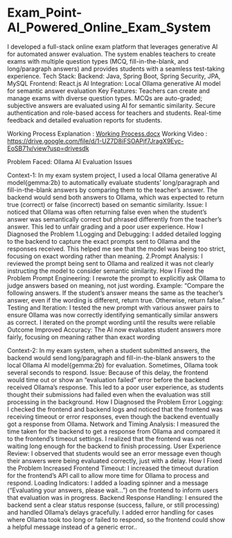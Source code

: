 # Exam_Point-AI_Powered_Online_Exam_System


I developed a full-stack online exam platform that leverages generative AI for automated answer evaluation. The system enables teachers to create exams with multiple question types (MCQ, fill-in-the-blank, and long/paragraph answers) and provides students with a seamless test-taking experience.
Tech Stack:
Backend: Java, Spring Boot, Spring Security, JPA, MySQL
Frontend: React.js
AI Integration: Local Ollama generative AI model for semantic answer evaluation
Key Features:
Teachers can create and manage exams with diverse question types.
MCQs are auto-graded; subjective answers are evaluated using AI for semantic similarity.
Secure authentication and role-based access for teachers and students.
Real-time feedback and detailed evaluation reports for students.

Working Process Explanation : [Working Process.docx](https://github.com/user-attachments/files/20432431/Working.Process.docx)
Working Video : https://drive.google.com/file/d/1-UZ7D8iFSOAPjf7JragX9Eyc-EoSB71v/view?usp=drivesdk


Problem Faced: Ollama AI Evaluation Issues 

Context-1:
In my exam system project, I used a local Ollama generative AI model{gemma:2b} to automatically evaluate students’ long/paragraph and fill-in-the-blank answers by comparing them to the teacher’s answer. The backend would send both answers to Ollama, which was expected to return true (correct) or false (incorrect) based on semantic similarity.
Issue:
I noticed that Ollama was often returning false even when the student’s answer was semantically correct but phrased differently from the teacher’s answer. This led to unfair grading and a poor user experience.
How I Diagnosed the Problem
1.Logging and Debugging:
I added detailed logging to the backend to capture the exact prompts sent to Ollama and the responses received.
This helped me see that the model was being too strict, focusing on exact wording rather than meaning.
2.Prompt Analysis:
I reviewed the prompt being sent to Ollama and realized it was not clearly instructing the model to consider semantic similarity.
How I Fixed the Problem
Prompt Engineering:
I rewrote the prompt to explicitly ask Ollama to judge answers based on meaning, not just wording.
Example:
“Compare the following answers. If the student’s answer means the same as the teacher’s answer, even if the wording is different, return true. Otherwise, return false.”
Testing and Iteration:
I tested the new prompt with various answer pairs to ensure Ollama was now correctly identifying semantically similar answers as correct.
I iterated on the prompt wording until the results were reliable
Outcome
Improved Accuracy:
The AI now evaluates student answers more fairly, focusing on meaning rather than exact wording


Context-2:
In my exam system, when a student submitted answers, the backend would send long/paragraph and fill-in-the-blank answers to the local Ollama AI model{gemma:2b} for evaluation. Sometimes, Ollama took several seconds to respond.
Issue:
Because of this delay, the frontend would time out or show an “evaluation failed” error before the backend received Ollama’s response. This led to a poor user experience, as students thought their submissions had failed even when the evaluation was still processing in the background.
How I Diagnosed the Problem
Error Logging:
I checked the frontend and backend logs and noticed that the frontend was receiving timeout or error responses, even though the backend eventually got a response from Ollama.
Network and Timing Analysis:
I measured the time taken for the backend to get a response from Ollama and compared it to the frontend’s timeout settings.
I realized that the frontend was not waiting long enough for the backend to finish processing.
User Experience Review:
I observed that students would see an error message even though their answers were being evaluated correctly, just with a delay.
How I Fixed the Problem
Increased Frontend Timeout:
I increased the timeout duration for the frontend’s API call to allow more time for Ollama to process and respond.
Loading Indicators:
I added a loading spinner and a message (“Evaluating your answers, please wait...”) on the frontend to inform users that evaluation was in progress.
Backend Response Handling:
I ensured the backend sent a clear status response (success, failure, or still processing) and handled Ollama’s delays gracefully.
I added error handling for cases where Ollama took too long or failed to respond, so the frontend could show a helpful message instead of a generic error..

 
